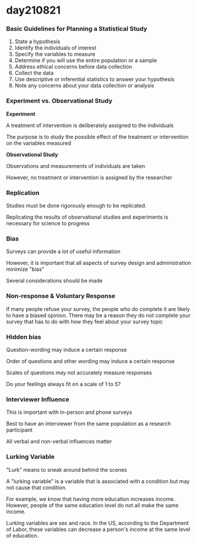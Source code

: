 # day210821

### Basic Guidelines for Planning a Statistical Study

1. State a hypothesis
2. Identify the individuals of interest
3. Specify the variables to measure
4. Determine if you will use the entire population or a sample
5. Address ethical concerns before data collection
6. Collect the data
7. Use descriptive or inferential statistics to answer your hypothesis
8. Note any concerns about your data collection or analysis

### Experiment vs. Observational Study

**Experiment**

A treatment of intervention is deliberately assigned to the individuals

The purpose is to study the possible effect of the treatment or intervention on the variables measured

**Observational Study**

Observations and measurements of individuals are taken

However, no treatment or intervention is assigned by the researcher

### Replication

Studies must be done rigorously enough to be replicated.

Replicating the results of observational studies and experiments is necessary for science to progress

### Bias

Surveys can provide a lot of useful information

However, it is important that all aspects of survey design and administration minimize "bias"

Several considerations should be made

### Non-response & Voluntary Response

If many people refuse your survey, the people who do complete it are likely to have a biased opinion. There may be a reason they do not complete your survey that has to do with how they feel about your survey topic

### Hidden bias

Question-wording may induce a certain response

Order of questions and other wording may induce a certain response

Scales of questions may not accurately measure responses

Do your feelings always fit on a scale of 1 to 5?

### Interviewer Influence

This is important with in-person and phone surveys

Best to have an interviewer from the same population as a research participant

All verbal and non-verbal influences matter

### Lurking Variable

"Lurk" means to sneak around behind the scenes

A "lurking variable" is a variable that is associated with a condition but may not cause that condition.

For example, we know that having more education increases income. However, people of the same education level do not all make the same income.

Lurking variables are sex and race. In the US, according to the Department of Labor, these variables can decrease a person's income at the same level of education.